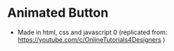 # Animated Button

* Made in html, css and javascript
0
(replicated from: https://youtube.com/c/OnlineTutorials4Designers )
